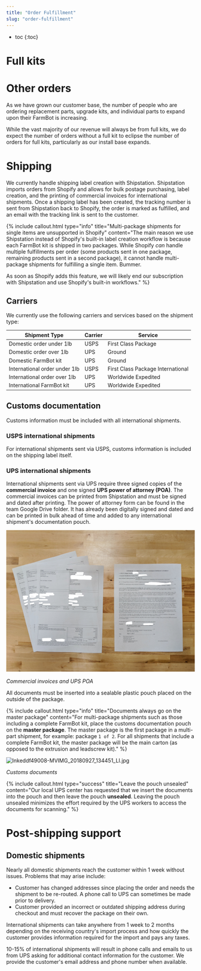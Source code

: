 ```yaml
---
title: "Order Fulfillment"
slug: "order-fulfillment"
---
```


* toc
{:toc}

# Full kits

# Other orders
As we have grown our customer base, the number of people who are ordering replacement parts, upgrade kits, and individual parts to expand upon their FarmBot is increasing.

While the vast majority of our revenue will always be from full kits, we do expect the number of orders without a full kit to eclipse the number of orders for full kits, particularly as our install base expands.

# Shipping
We currently handle shipping label creation with Shipstation. Shipstation imports orders from Shopify and allows for bulk postage purchasing, label creation, and the printing of commercial invoices for international shipments. Once a shipping label has been created, the tracking number is sent from Shipstation back to Shopify, the order is marked as fulfilled, and an email with the tracking link is sent to the customer.

{%
include callout.html
type="info"
title="Multi-package shipments for single items are unsupported in Shopify"
content="The main reason we use Shipstation instead of Shopify's built-in label creation workflow is because each FarmBot kit is shipped in two packages. While Shopify *can* handle multiple fulfillments per order (some products sent in one package, remaining products sent in a second package), it cannot handle multi-package shipments for fulfilling a single item. Bummer.

As soon as Shopify adds this feature, we will likely end our subscription with Shipstation and use Shopify's built-in workflows."
%}

## Carriers
We currently use the following carriers and services based on the shipment type:

|Shipment Type                 |Carrier                       |Service                       |
|------------------------------|------------------------------|------------------------------|
|Domestic order under 1lb      |USPS                          |First Class Package
|Domestic order over 1lb       |UPS                           |Ground
|Domestic FarmBot kit          |UPS                           |Ground
|International order under 1lb |USPS                          |First Class Package International
|International order over 1lb  |UPS                           |Worldwide Expedited
|International FarmBot kit     |UPS                           |Worldwide Expedited

## Customs documentation
Customs information must be included with all international shipments.

### USPS international shipments
For international shipments sent via USPS, customs information is included on the shipping label itself.


### UPS international shipments
International shipments sent via UPS require three signed copies of the **commercial invoice** and one signed **UPS power of attorney (POA)**. The commercial invoices can be printed from Shipstation and must be signed and dated after printing. The power of attorney form can be found in the team Google Drive folder. It has already been digitally signed and dated and can be printed in bulk ahead of time and added to any international shipment's documentation pouch.

![9798217-Inked45b3308-MVIMG_20180927_134328_LI.jpg](Inked45b3308-MVIMG_20180927_134328_LI.jpg)

_Commercial invoices and UPS POA_

All documents must be inserted into a sealable plastic pouch placed on the outside of the package.

{%
include callout.html
type="info"
title="Documents always go on the master package"
content="For multi-package shipments such as those including a complete FarmBot kit, place the customs documentation pouch on the **master package**. The master package is the first package in a multi-part shipment, for example: package `1 of 2`. For all shipments that include a complete FarmBot kit, the master package will be the main carton (as opposed to the extrusion and leadscrew kit)."
%}



![Inkeddf49008-MVIMG_20180927_134451_LI.jpg](Inkeddf49008-MVIMG_20180927_134451_LI.jpg)

_Customs documents_



{%
include callout.html
type="success"
title="Leave the pouch unsealed"
content="Our local UPS center has requested that we insert the documents into the pouch and then leave the pouch **unsealed**. Leaving the pouch unsealed minimizes the effort required by the UPS workers to access the documents for scanning."
%}

# Post-shipping support
## Domestic shipments
Nearly all domestic shipments reach the customer within 1 week without issues. Problems that may arise include:
* Customer has changed addresses since placing the order and needs the shipment to be re-routed. A phone call to UPS can sometimes be made prior to delivery.
* Customer provided an incorrect or outdated shipping address during checkout and must recover the package on their own.

International shipments can take anywhere from 1 week to 2 months depending on the receiving country's import process and how quickly the customer provides information required for the import and pays any taxes.

10-15% of international shipments will result in phone calls and emails to us from UPS asking for additional contact information for the customer. We provide the customer's email address and phone number when available.

<style>
.hub-container {
  max-width: 1350px;
}
.value-icon {
  display: inline-block;
  height: 18px;
  margin-bottom: -2px;
}
  
a[title="Guides"] {
  color: #f4f4f4!important;
  border-bottom: 5px solid #f4f4f4;
  padding-bottom: 20px!important;
}
  
a[title="Guides"]:hover {
  color: white!important;
  border-bottom-color: white;
}
  
#hub-header li a:hover {
  box-shadow: none!important;
}
</style>

<meta name="theme-color" content="#434343">

